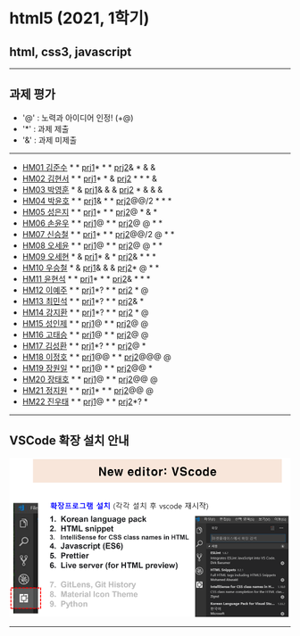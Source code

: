 # html5 (2021, 1학기)
## html, css3, javascript
---
## 과제 평가
- '@' : 노력과 아이디어 인정! (+@)
- '*' : 과제 제출 
- '&' : 과제 미제출 
***
- [HM01	김준수](https://github.com/96wnstn/HM01) * * [prj1](http://chaos.inje.ac.kr:3030/hm/project/hm01/hm01_rpt01.html)* * * [prj2](http://chaos.inje.ac.kr:3030/hm/project2/hm01/hm01_rpt02.html)& * & &
- [HM02	김현서](https://github.com/HyunSeo0928/hm02) * * [prj1](http://chaos.inje.ac.kr:3030/hm/project/hm02/hm02_rpt01.html)* * & [prj2](http://chaos.inje.ac.kr:3030/hm/project2/hm02/hm02_rpt02.html) * * * &
- [HM03	박영훈](https://github.com/hunypark/hm03) * & [prj1](http://chaos.inje.ac.kr:3030/hm/project/hm03/hm03_rpt03.html)& & & [prj2](http://chaos.inje.ac.kr:3030/hm/project2/hm03/hm03_rpt02.html) * & & &
- [HM04	박윤호](https://github.com/yoonho0624/hm04) * * [prj1](http://chaos.inje.ac.kr:3030/hm/project/hm04/hm04_rpt01.html)& * * [prj2](http://chaos.inje.ac.kr:3030/hm/project2/hm04/hm04_rpt02.html)@@/2 * * *
- [HM05	성은지](https://github.com/eun-jiii/HM05) * * [prj1](http://chaos.inje.ac.kr:3030/hm/project/hm05/hm05_rpt01.html)* * * [prj2](http://chaos.inje.ac.kr:3030/hm/project2/hm05/hm05_rpt02.html)@ * & *
- [HM06	손윤우](https://github.com/yunuu/hm06) * * [prj1](http://chaos.inje.ac.kr:3030/hm/project/hm06/hm06_rpt01.html)@ * * [prj2](http://chaos.inje.ac.kr:3030/hm/project2/hm06/hm06_rpt02.html)@ @ * *
- [HM07	신승철](https://github.com/kdkh96/hm07x) * * [prj1](http://chaos.inje.ac.kr:3030/hm/project/hm07/hm07_rpt01.html)* * * [prj2](http://chaos.inje.ac.kr:3030/hm/project2/hm07/index.html)@@/2 @ * *
- [HM08	오세윤](https://github.com/chilledlife/HM08) * * [prj1](http://chaos.inje.ac.kr:3030/hm/project/hm08/hm08_rpt01.html)@ * * [prj2](http://chaos.inje.ac.kr:3030/hm/project2/hm08/hm08_rpt02.html)@ @ * * 
- [HM09	오세현](https://github.com/Ohsaehyeon/HM09) * & [prj1](http://chaos.inje.ac.kr:3030/hm/project/hm09/hm09_rpt01.html)* & * [prj2](http://chaos.inje.ac.kr:3030/hm/project2/hm09/hm09_rpt02.html)& * * *
- [HM10	우승철](https://github.com/woo-seung-cheol/HM10) * & [prj1](http://chaos.inje.ac.kr:3030/hm/project/hm10/hm10_rpt01.html)& & & [prj2](http://chaos.inje.ac.kr:3030/hm/project2/hm10/hm10_rpt02.html)* @ * *
- [HM11	윤현석](https://github.com/yhs11116/HM11) * * [prj1](http://chaos.inje.ac.kr:3030/hm/project/hm11/hm11_rpt01.html)* * * [prj2](http://chaos.inje.ac.kr:3030/hm/project2/hm11/hm11_rpt02.html)& * * *
- [HM12	이예주](https://github.com/JJangyeJJangju/hm12) * * [prj1](http://chaos.inje.ac.kr:3030/hm/project/hm12/hm12_rpt01.html)*? * * [prj2](http://chaos.inje.ac.kr:3030/hm/project2/hm12/hm12_rpt02.html) * @
- [HM13	최민석](https://github.com/cmsinje/-hm13) * * [prj1](http://chaos.inje.ac.kr:3030/hm/project/hm13/hm13_rpt01.html)*? * * [prj2](http://chaos.inje.ac.kr:3030/hm/project2/hm13/hm13_rpt02.html)& *
- [HM14	강지환](https://github.com/qkqh9635/hm14) * * [prj1](http://chaos.inje.ac.kr:3030/hm/project/hm14/hm14_rpt01.html)*? * * [prj2](http://chaos.inje.ac.kr:3030/hm/project2/hm14/hm14_rpt02.html) * @
- [HM15	성인제](https://github.com/nsa32300/hm15) * * [prj1](http://chaos.inje.ac.kr:3030/hm/project/hm15/hm15_rpt01.html)@ * * [prj2](http://chaos.inje.ac.kr:3030/hm/project2/hm15/hm15_rpt02.html)@ @
- [HM16	고태승](https://github.com/xotmddlsp2/HM16-) * * [prj1](http://chaos.inje.ac.kr:3030/hm/project/hm16/hm16_rpt01.html)@ * * [prj2](http://chaos.inje.ac.kr:3030/hm/project2/hm16/hm16_rpt02.html)@ @
- [HM17	김성환](https://github.com/Seong-Hwan99/HM17) * * [prj1](http://chaos.inje.ac.kr:3030/hm/project/hm17/hm17_rpt01.html)*? * * [prj2](http://chaos.inje.ac.kr:3030/hm/project2/hm17/hm17_rpt02.html)@ *
- [HM18	이정호](https://github.com/LOLMGs/HM18) * * [prj1](http://chaos.inje.ac.kr:3030/hm/project/hm18/hm18_rpt01.html)@@ * * [prj2](http://chaos.inje.ac.kr:3030/hm/project2/hm18/hm18_rpt02.html)@@@ @
- [HM19	장원일](https://github.com/jangeleven/HM19) * * [prj1](http://chaos.inje.ac.kr:3030/hm/project/hm19/hm19_rpt01.html)@ * * [prj2](http://chaos.inje.ac.kr:3030/hm/project2/hm19/hm19_rpt02.html)@@ *
- [HM20	장태호](https://github.com/HINEET/hm20) * * [prj1](http://chaos.inje.ac.kr:3030/hm/project/hm20/hm20_rpt01.html)@ * * [prj2](http://chaos.inje.ac.kr:3030/hm/project2/hm20/hm20_rpt02.html)@@ @
- [HM21	정지원](https://github.com/lalalalalra/hm21) * * [prj1](http://chaos.inje.ac.kr:3030/hm/project/hm21/hm21_rpt01.html)* * * [prj2](http://chaos.inje.ac.kr:3030/hm/project2/hm21/hm21_rpt02.html)@@ @
- [HM22	진우태](https://github.com/Wjkdj/HM22) * * [prj1](http://chaos.inje.ac.kr:3030/hm/project/hm22/hm22_rpt01.html)@ * * [prj2](http://chaos.inje.ac.kr:3030/hm/project2/hm22/hm22_rpt02.html)*? *
***
## VSCode 확장 설치 안내 

![VSCode 확장 설치 안내](https://github.com/Redwoods/html5/blob/master/vscode_extensions.png)
***
